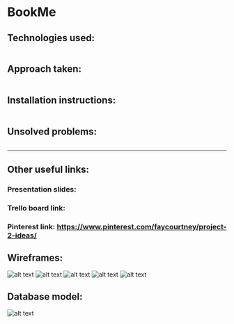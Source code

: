 # BookMe

## Technologies used:
```

```

## Approach taken:
```

```

## Installation instructions:
```

```

## Unsolved problems:
```

```
------------------------------------------------------------------------

## Other useful links:

### Presentation slides: 

### Trello board link: 

### Pinterest link: https://www.pinterest.com/faycourtney/project-2-ideas/

## Wireframes: 
![alt text](wireframes/bookme_wireframes_1.jpg "BookMe Wireframe Home page")
![alt text](wireframes/bookme_wireframes_2.jpg "BookMe Wireframe Book Recommendation page")
![alt text](wireframes/bookme_wireframes_3.jpg "BookMe Wireframe Login page")
![alt text](wireframes/bookme_wireframes_4.jpg "BookMe Wireframe Bookshelf page")
![alt text](wireframes/bookme_wireframes_5.jpg "BookMe Wireframe New saved book page")

## Database model: 
![alt text](wireframes/bookme_wireframes_6.jpg "Database model for BookMe")